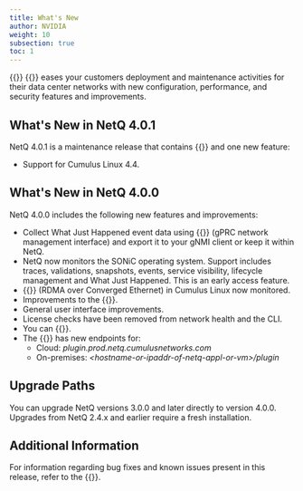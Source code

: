 ```yaml
---
title: What's New
author: NVIDIA
weight: 10
subsection: true
toc: 1
---
```


{{<product>}} {{<version>}} eases your customers deployment and maintenance activities for their data center networks with new configuration, performance, and security features and improvements.

<!-- vale off -->
## What's New in NetQ 4.0.1
<!-- vale on -->
NetQ 4.0.1 is a maintenance release that contains {{<link title="NVIDIA Cumulus NetQ 4.0 Release Notes" text="several bug fixes">}} and one new feature:

- Support for Cumulus Linux 4.4.

<!-- vale off -->
## What's New in NetQ 4.0.0
<!-- vale on -->

NetQ 4.0.0 includes the following new features and improvements:

- Collect What Just Happened event data using {{<link title="Configure and Monitor What Just Happened#collect-wjh-data-using-gnmi" text="gNMI">}} (gPRC network management interface) and export it to your gNMI client or keep it within NetQ.
- NetQ now monitors the SONiC operating system. Support includes traces, validations, snapshots, events, service visibility, lifecycle management and What Just Happened. This is an early access feature.
- {{<link url="Monitor-the-RoCE-Service" text="RoCE">}} (RDMA over Converged Ethernet) in Cumulus Linux now monitored.
- Improvements to the {{<link url="Validate-Operations" text="validation flow">}}.
- General user interface improvements.
- License checks <!-- vale off -->have been removed<!-- vale on --> from network health and the CLI.
- You can {{<link title="Manage the NetQ UI#rename-a-premises" text="rename premises">}}.
- The {{<link title="Integrate NetQ with Grafana" text="Grafana plugin">}} has new endpoints for:
  - Cloud: *plugin.prod.netq.cumulusnetworks.com*
  - On-premises: *\<hostname-or-ipaddr-of-netq-appl-or-vm\>/plugin*

## Upgrade Paths

You can upgrade NetQ versions 3.0.0 and later directly to version 4.0.0. Upgrades from NetQ 2.4.x and earlier require a fresh installation.

## Additional Information

For information regarding bug fixes and known issues present in this release, refer to the {{<link title="NVIDIA Cumulus NetQ 4.0 Release Notes" text="release notes">}}.
